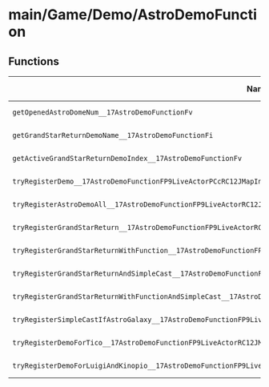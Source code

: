 # main/Game/Demo/AstroDemoFunction

## Functions

| Name | Address | Match % |
|------|---------|---------|
| `getOpenedAstroDomeNum__17AstroDemoFunctionFv` | `0x800B83A4` | :x: (0.0%) |
| `getGrandStarReturnDemoName__17AstroDemoFunctionFi` | `0x800B83A8` | :x: (0.0%) |
| `getActiveGrandStarReturnDemoIndex__17AstroDemoFunctionFv` | `0x800B83BC` | :x: (0.0%) |
| `tryRegisterDemo__17AstroDemoFunctionFP9LiveActorPCcRC12JMapInfoIter` | `0x800B8424` | :x: (0.0%) |
| `tryRegisterAstroDemoAll__17AstroDemoFunctionFP9LiveActorRC12JMapInfoIter` | `0x800B8490` | :x: (0.0%) |
| `tryRegisterGrandStarReturn__17AstroDemoFunctionFP9LiveActorRC12JMapInfoIter` | `0x800B8850` | :x: (0.0%) |
| `tryRegisterGrandStarReturnWithFunction__17AstroDemoFunctionFP9LiveActorRC12JMapInfoIterRCQ22MR11FunctorBase` | `0x800B88DC` | :x: (0.0%) |
| `tryRegisterGrandStarReturnAndSimpleCast__17AstroDemoFunctionFP9LiveActorRC12JMapInfoIter` | `0x800B8974` | :x: (0.0%) |
| `tryRegisterGrandStarReturnWithFunctionAndSimpleCast__17AstroDemoFunctionFP9LiveActorRC12JMapInfoIterRCQ22MR11FunctorBase` | `0x800B89A8` | :x: (0.0%) |
| `tryRegisterSimpleCastIfAstroGalaxy__17AstroDemoFunctionFP9LiveActor` | `0x800B89DC` | :x: (0.0%) |
| `tryRegisterDemoForTico__17AstroDemoFunctionFP9LiveActorRC12JMapInfoIter` | `0x800B8A2C` | :x: (0.0%) |
| `tryRegisterDemoForLuigiAndKinopio__17AstroDemoFunctionFP9LiveActorRC12JMapInfoIter` | `0x800B8B00` | :x: (0.0%) |